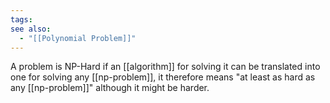 ```yaml
---
tags: 
see also:
  - "[[Polynomial Problem]]"
---
```

A problem is NP-Hard if an [[algorithm]] for solving it can be translated into one for solving any [[np-problem]], it therefore means "at least as hard as any [[np-problem]]" although it might be harder.